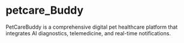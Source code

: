 # petcare_Buddy
PetCareBuddy is a comprehensive digital pet healthcare platform that integrates AI diagnostics, telemedicine, and real-time notifications. 
